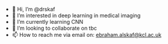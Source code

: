 - 👋 Hi, I’m @drskaf
- 👀 I’m interested in deep learning in medical imaging
- 🌱 I’m currently learning CNN
- 💞️ I’m looking to collaborate on tbc
- 📫 How to reach me via email on: ebraham.alskaf@kcl.ac.uk

<!---
drskaf/drskaf is a ✨ special ✨ repository because its `README.md` (this file) appears on your GitHub profile.
You can click the Preview link to take a look at your changes.
--->

